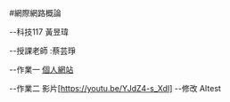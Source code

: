 #網際網路概論

--科技117 黃昱瑋

--授課老師 :蔡芸琤

--作業一 [個人網站](https://waynebadu.github.io/Waynelab/)


--作業二 影片[https://youtu.be/YJdZ4-s_XdI]
--修改 AItest
